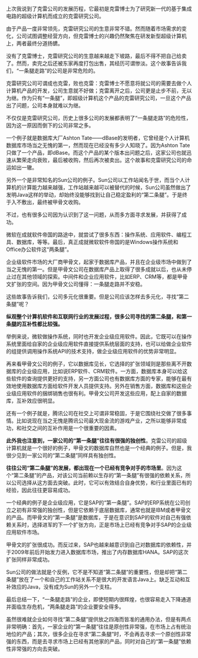 上次我说到了克雷公司的发展历程，它最初是克雷博士为了研究新一代的基于集成电路的超级计算机而成立的克雷研究公司。

由于产品一度非常领先，克雷研究公司的生意非常不错。然而随着市场需求的变化，公司试图调整经营方向，但克雷博士的兴趣仍然聚焦在研发新型超级计算机上，两者最终分道扬镳。

没有了克雷博士，克雷研究公司的生意越来越走下坡路，最后不得不把自己给卖了。然而，卖完之后还被东家再度打包出售，其经历可谓惨淡。这个故事告诉我们，“一条腿走路”的公司是非常危险的。

克雷研究公司可谓成也克雷，败也克雷：克雷博士不愿意将就公司的需要去做个人计算机产品的开发，公司生意就不好做；克雷离开之后，公司更是止步不前，无以为继。作为只有“一条腿”，即超级计算机这个产品的克雷研究公司，一旦这个产品出了问题，公司本身就难以为继。

不仅仅是克雷研究公司，历史上很多公司的发展都表明了“一条腿走路”的危险性，因为这一原因而倒下的公司非常之多。

一个例子就是数据库大厂Ashton Tate——dBase的发明者，它曾经是个人计算机数据库市场当之无愧的第一，然而现在已经没有多少人知晓了。因为Ashton Tate只做了一个产品，即dBase。而这个产品的某个版本出问题之后，这家公司也就迅速从繁荣走向衰败，最后被收购，然后再次被卖出。这个故事和克雷研究公司的命运如出一辙。

另外一个是非常知名的Sun公司的例子。Sun公司以工作站闻名于世，而当个人计算机的计算能力越来越强，工作站越来越可以被替代的时候，Sun公司虽然做出了发明Java这样的举动，却始终没能够找到让自己稳定盈利的“第二条腿”。于是终于入不敷出，最终被甲骨文收购。

不过，也有很多公司因为认识到了这一问题，从而多方面寻求发展，并获得了成功。

微软在成就软件帝国的路途中，就尝试了很多东西：操作系统、应用软件、编程工具、数据库，等等。最后，真正成就微软软件帝国的是Windows操作系统和Office办公软件这“两条腿”。

企业级软件市场的大厂商甲骨文，起家于数据库产品，并且在企业级市场中做到了当之无愧的第一。但是甲骨文公司在数据库产品上取得了很多成就以后，也从未停止过在其他领域的探索。中间件和企业应用软件，比如ERP、CRM等，都是甲骨文扩张的空间。因为甲骨文公司懂得：一条腿走路并不安稳。

这些故事告诉我们，公司多元化很重要。但是公司应该怎样去多元化，寻找“第二条腿”呢？

**纵观整个计算机软件和互联网行业的发展过程，很多公司寻找的第二条腿，和第一条腿的互补性都比较强。**

举例来说，微软做操作系统，同时也开发企业级应用软件。因此，它既可以在操作系统里面给自家的企业级应用软件直接提供系统层面的支持，也可以给做企业软件的组提供调用操作系统API的技术支持，做企业级应用软件的优势非常明显。

再来看甲骨文公司的例子，它以数据库见长，它选择的扩张领域则是那些离不开数据库的企业级应用，比如说ERP软件、CRM软件。一方面，数据库本身可以给这些软件的查询提供更好的支持，另一方面公司也有数据库方面的专家，能够在最有效地使用数据库方面给软件开发人员提供支持。另外在销售方面，数据库和这些企业级应用软件的捆绑销售也很有利。甲骨文公司开发这些应用，配上自家的数据库，互补效应很明显。

还有一个例子就是，腾讯公司在社交上可谓非常稳固，于是它围绕社交做了很多事情。比如说现在当之无愧是腾讯公司最大现金流的游戏产业，之所以能够非常成功，和社交之间的互补作用是一个很重要的因素。

**此外我也注意到，一家公司的“第一条腿”往往有很强的独创性**。克雷公司的超级计算机就是一个很好的例子，甲骨文的数据库自然也是一个经典的例子。但是，我很少见到一家公司的“第二条腿”同样具有独创性。

**往往公司“第二条腿”的发展，都出现在一个已经有竞争对手的市场里**。因为这个“第二条腿”的产品，对该公司当前赖以生存的“第一条腿”有很强的依赖关系，所以公司选择从这方面去突破。此时，它可以有效结合自身优势，和行业里面已有的经验，因此往往更容易成功。

一个经典的例子是企业级应用，它是SAP的“第一条腿”。SAP的ERP系统在公司创立之初有非常强的独创性，但是它依赖于底层数据库，通常也就是IBM或者甲骨文的产品。而甲骨文的“第一条腿”是数据库，于是在意识到SAP的软件对自己有强依赖关系时，选择进军的下一个扩张方向，正是市场上已经有竞争对手SAP的企业级应用软件市场。

甲骨文的扩张很成功。而反过来，SAP也越来越意识到自己对数据库的依赖性，并于2009年前后开始发力进入数据库市场，推出了内存数据库HANA。SAP的这次扩张同样非常成功。

Sun公司的做法就是个反例，它不是不知道“第二条腿”的重要性，但是却把“第二条腿”放在了一个和自己的工作站关系不是很大的开发语言Java上。缺乏互动和互补效应的Java，没有成为Sun的另外一个支柱。

最后总结一下，“一条腿走路”的企业，即使短期内很辉煌，也很容易走入下降通道并面临生存危机，“两条腿走路”的企业要安全得多。

虽然很难就企业如何寻找“第二条腿”提供放之四海而皆准的通用办法，但是有两点非常明确：首先，一家企业的“第一条腿”往往是原创性非常强，在市场上占有统治地位的产品；其次，很多企业在寻求“第二条腿”时，不会再去寻求一个原创性非常强的东西，而是去寻求市场上已经有其他家的产品，同时对自己的“第一条腿”依赖性非常强的方向去突破。